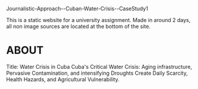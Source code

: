 Journalistic-Approach--Cuban-Water-Crisis--CaseStudy1

This is a static website for a university assignment.
Made in around 2 days, all non image sources are located at the bottom of the site.

# ABOUT

Title: Water Crisis in Cuba
Cuba's Critical Water Crisis: Aging infrastructure, Pervasive Contamination, and intensifying Droughts Create Daily Scarcity, Health Hazards, and Agricultural Vulnerability.
